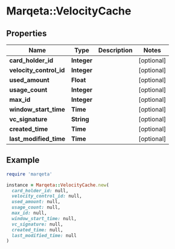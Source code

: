 # Marqeta::VelocityCache

## Properties

| Name | Type | Description | Notes |
| ---- | ---- | ----------- | ----- |
| **card_holder_id** | **Integer** |  | [optional] |
| **velocity_control_id** | **Integer** |  | [optional] |
| **used_amount** | **Float** |  | [optional] |
| **usage_count** | **Integer** |  | [optional] |
| **max_id** | **Integer** |  | [optional] |
| **window_start_time** | **Time** |  | [optional] |
| **vc_signature** | **String** |  | [optional] |
| **created_time** | **Time** |  | [optional] |
| **last_modified_time** | **Time** |  | [optional] |

## Example

```ruby
require 'marqeta'

instance = Marqeta::VelocityCache.new(
  card_holder_id: null,
  velocity_control_id: null,
  used_amount: null,
  usage_count: null,
  max_id: null,
  window_start_time: null,
  vc_signature: null,
  created_time: null,
  last_modified_time: null
)
```

